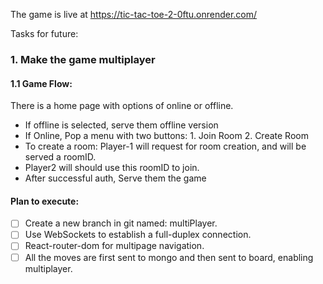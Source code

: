The game is live at https://tic-tac-toe-2-0ftu.onrender.com/

Tasks for future:

### 1. Make the game multiplayer

#### 1.1 Game Flow:

There is a home page with options of online or offline.

- If offline is selected, serve them offline version
- If Online, Pop a menu with two buttons: 1. Join Room 2. Create Room
- To create a room: Player-1 will request for room creation, and will be served a roomID.
- Player2 will should use this roomID to join.
- After successful auth, Serve them the game

#### Plan to execute:

- [ ] Create a new branch in git named: multiPlayer.
- [ ] Use WebSockets to establish a full-duplex connection.
- [ ] React-router-dom for multipage navigation.
- [ ] All the moves are first sent to mongo and then sent to board, enabling multiplayer.
